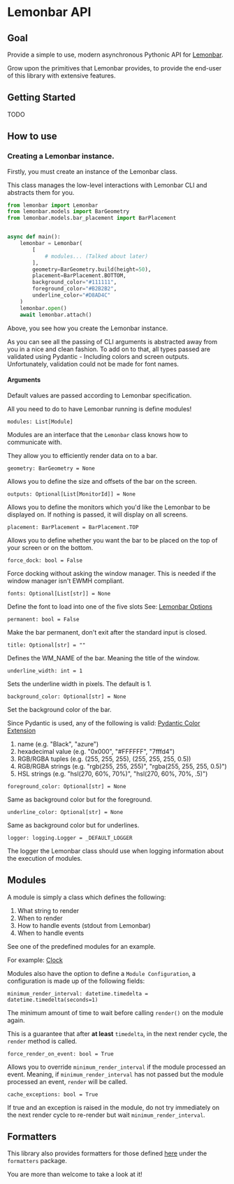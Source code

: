 # Lemonbar API

## Goal

Provide a simple to use, modern asynchronous Pythonic API for [Lemonbar](https://github.com/drscream/lemonbar-xft).

Grow upon the primitives that Lemonbar provides, to provide the end-user
of this library with extensive features.

## Getting Started

TODO

## How to use

### Creating a Lemonbar instance.

Firstly, you must create an instance of the Lemonbar class.

This class manages the low-level interactions with Lemonbar CLI and
abstracts them for you.

```python
from lemonbar import Lemonbar
from lemonbar.models import BarGeometry
from lemonbar.models.bar_placement import BarPlacement


async def main():
    lemonbar = Lemonbar(
        [
            # modules... (Talked about later)
        ],
        geometry=BarGeometry.build(height=50),
        placement=BarPlacement.BOTTOM,
        background_color="#111111",
        foreground_color="#B2B2B2",
        underline_color="#D8AD4C"
    )
    lemonbar.open()
    await lemonbar.attach()
```

Above, you see how you create the Lemonbar instance.

As you can see all the passing of CLI arguments is abstracted away from you
in a nice and clean fashion. To add on to that, all types passed are validated
using Pydantic - Including colors and screen outputs.
Unfortunately, validation could not be made for font names.

#### Arguments

Default values are passed according to Lemonbar specification.

All you need to do to have Lemonbar running is define modules!

`modules: List[Module]`

Modules are an interface that the `Lemonbar` class knows how to communicate with.

They allow you to efficiently render data on to a bar.

`geometry: BarGeometry = None`

Allows you to define the size and offsets of the bar on the screen.

`outputs: Optional[List[MonitorId]] = None`

Allows you to define the monitors which you'd like the Lemonbar to be
displayed on. If nothing is passed, it will display on all screens.

`placement: BarPlacement = BarPlacement.TOP`

Allows you to define whether you want the bar to be placed on the top
of your screen or on the bottom.

`force_dock: bool = False`

Force docking without asking the window manager.
This is needed if the window manager isn't EWMH compliant.

`fonts: Optional[List[str]] = None`

Define the font to load into one of the five slots
See: [Lemonbar Options](https://github.com/drscream/lemonbar-xft#options)

`permanent: bool = False`

Make the bar permanent, don't exit after the standard input is closed.

`title: Optional[str] = ""`

Defines the WM_NAME of the bar. Meaning the title of the window.

`underline_width: int = 1`

Sets the underline width in pixels. The default is 1.

`background_color: Optional[str] = None`

Set the background color of the bar.

Since Pydantic is used, any of the following is valid:
[Pydantic Color Extension](https://docs.pydantic.dev/latest/usage/types/extra_types/color_types/)

1. name (e.g. "Black", "azure")
2. hexadecimal value (e.g. "0x000", "#FFFFFF", "7fffd4")
3. RGB/RGBA tuples (e.g. (255, 255, 255), (255, 255, 255, 0.5))
4. RGB/RGBA strings (e.g. "rgb(255, 255, 255)", "rgba(255, 255, 255, 0.5)")
5. HSL strings (e.g. "hsl(270, 60%, 70%)", "hsl(270, 60%, 70%, .5)")

`foreground_color: Optional[str] = None`

Same as background color but for the foreground.

`underline_color: Optional[str] = None`

Same as background color but for underlines.

`logger: logging.Logger = _DEFAULT_LOGGER`

The logger the Lemonbar class should use when logging information about
the execution of modules.

## Modules

A module is simply a class which defines the following:

1. What string to render
2. When to render
3. How to handle events (stdout from Lemonbar)
4. When to handle events

See one of the predefined modules for an example.

For example: [Clock](https://github.com/Heknon/lemonbar-api/blob/master/modules/clock.py)

Modules also have the option to define a `Module Configuration`, a configuration
is made up of the following fields:

`minimum_render_interval: datetime.timedelta = datetime.timedelta(seconds=1)`

The minimum amount of time to wait before calling `render()` on the
module again.

This is a guarantee that after **at least** `timedelta`, in the
next render cycle, the `render` method is called.

`force_render_on_event: bool = True`

Allows you to override `minimum_render_interval`
if the module processed an event. Meaning, if `minimum_render_interval` has not
passed but the module processed an event, `render` will be called.

`cache_exceptions: bool = True`

If true and an exception is raised in the module,
do not try immediately on the next render cycle to re-render but
wait `minimum_render_interval`.

## Formatters

This library also provides formatters for those defined
[here](https://github.com/drscream/lemonbar-xft#formatting) under
the `formatters` package.

You are more than welcome to take a look at it!
